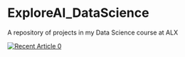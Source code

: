 # ExploreAI_DataScience
A repository of projects in my Data Science course at ALX

<a target="_blank" href="https://github-readme-medium-recent-article.vercel.app/medium/@cjmachoka/1"><img src="https://github-readme-medium-recent-article.vercel.app/medium/@cjmachoka/1" alt="Recent Article 0"> 
